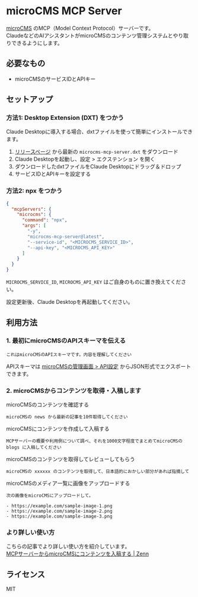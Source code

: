 # microCMS MCP Server

[microCMS](https://microcms.io/) のMCP（Model Context Protocol）サーバーです。  
ClaudeなどのAIアシスタントがmicroCMSのコンテンツ管理システムとやり取りできるようにします。

## 必要なもの

- microCMSのサービスIDとAPIキー

## セットアップ

### 方法1: Desktop Extension (DXT) をつかう

Claude Desktopに導入する場合、dxtファイルを使って簡単にインストールできます。

1. [リリースページ](https://github.com/microcmsio/microcms-mcp-server/releases) から最新の `microcms-mcp-server.dxt` をダウンロード
2. Claude Desktopを起動し、設定 > エクステンション を開く
3. ダウンロードしたdxtファイルをClaude Desktopにドラッグ＆ドロップ
4. サービスIDとAPIキーを設定する


### 方法2: npx をつかう

```json
{
  "mcpServers": {
    "microcms": {
      "command": "npx",
      "args": [
        "-y",
        "microcms-mcp-server@latest",
        "--service-id", "<MICROCMS_SERVICE_ID>",
        "--api-key", "<MICROCMS_API_KEY>"
      ]
    }
  }
}
```

`MICROCMS_SERVICE_ID`, `MICROCMS_API_KEY` はご自身のものに置き換えてください。

設定更新後、Claude Desktopを再起動してください。

## 利用方法

### 1. 最初にmicroCMSのAPIスキーマを伝える

```
これはmicroCMSのAPIスキーマです。内容を理解してください
```

APIスキーマは [microCMSの管理画面 > API設定](https://document.microcms.io/manual/export-and-import-api-schema) からJSON形式でエクスポートできます。

### 2. microCMSからコンテンツを取得・入稿します

microCMSのコンテンツを確認する
```
microCMSの news から最新の記事を10件取得してください
```

microCMSにコンテンツを作成して入稿する
```
MCPサーバーの概要や利用例について調べ、それを1000文字程度でまとめてmicroCMSの blogs に入稿してください
```

microCMSのコンテンツを取得してレビューしてもらう
```
microCMSの xxxxxx のコンテンツを取得して、日本語的におかしい部分があれば指摘して
```

microCMSのメディア一覧に画像をアップロードする
```
次の画像をmicroCMSにアップロードして。

- https://example.com/sample-image-1.png
- https://example.com/sample-image-2.png
- https://example.com/sample-image-3.png
```

### より詳しい使い方

こちらの記事でより詳しい使い方を紹介しています。  
[MCPサーバーからmicroCMSにコンテンツを入稿する | Zenn](https://zenn.dev/himara2/articles/14eb2260c4f0e4)

## ライセンス

MIT
